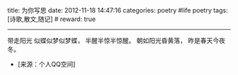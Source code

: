 title: 为你写思
date: 2012-11-18 14:47:16
categories: poetry #life poetry
tags: [诗歌,散文,随记]  # <!--more-->
reward: true

---

带走阳光
似蝶似梦似梦蝶，
半醒半惊半惊醒。
朝如阳光昏黄落，
昨是春天今夜冬。

<!--more-->

- [来源：个人QQ空间]